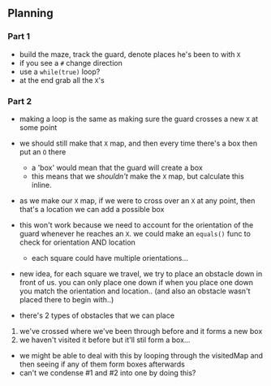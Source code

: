 ## Planning

### Part 1
- build the maze, track the guard, denote places he's been to with `X`
- if you see a `#` change direction
- use a `while(true)` loop?
- at the end grab all the `X`'s

### Part 2
- making a loop is the same as making sure the guard crosses a new `X` at some point
- we should still make that `X` map, and then every time there's a box then put an `O` there
  - a 'box' would mean that the guard will create a box
  - this means that we *shouldn't* make the `X` map, but calculate this inline.
- as we make our `X` map, if we were to cross over an `X` at any point, then that's a location we can add a possible box
- this won't work because we need to account for the orientation of the guard whenever he reaches an `X`. we could make an `equals()` func to check for orientation AND location
  - each square could have multiple orientations...

- new idea, for each square we travel, we try to place an obstacle down in front of us. you can only place one down if when you place one down you match the orientation and location.. (and also an obstacle wasn't placed there to begin with..)

- there's 2 types of obstacles that we can place
1. we've crossed where we've been through before and it forms a new box
2. we haven't visited it before but it'll stil form a box... 
  - we might be able to deal with this by looping through the visitedMap and then seeing if any of them form boxes afterwards
  - can't we condense #1 and #2 into one by doing this? 